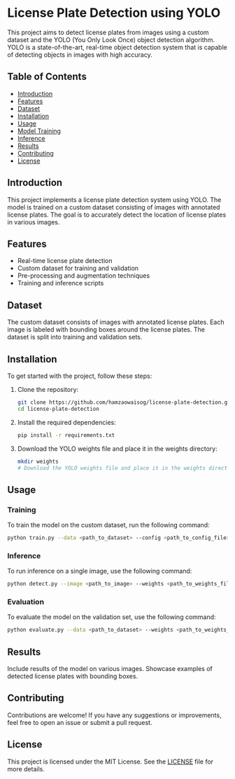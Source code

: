 # License Plate Detection using YOLO

This project aims to detect license plates from images using a custom dataset and the YOLO (You Only Look Once) object detection algorithm. YOLO is a state-of-the-art, real-time object detection system that is capable of detecting objects in images with high accuracy.

## Table of Contents

- [Introduction](#introduction)
- [Features](#features)
- [Dataset](#dataset)
- [Installation](#installation)
- [Usage](#usage)
- [Model Training](#model-training)
- [Inference](#inference)
- [Results](#results)
- [Contributing](#contributing)
- [License](#license)

## Introduction

This project implements a license plate detection system using YOLO. The model is trained on a custom dataset consisting of images with annotated license plates. The goal is to accurately detect the location of license plates in various images.

## Features

- Real-time license plate detection
- Custom dataset for training and validation
- Pre-processing and augmentation techniques
- Training and inference scripts

## Dataset

The custom dataset consists of images with annotated license plates. Each image is labeled with bounding boxes around the license plates. The dataset is split into training and validation sets.

## Installation

To get started with the project, follow these steps:

1. Clone the repository:
   ```bash
   git clone https://github.com/hamzaowaisog/license-plate-detection.git
   cd license-plate-detection
   ```

2. Install the required dependencies:
   ```bash
   pip install -r requirements.txt
   ```

3. Download the YOLO weights file and place it in the weights directory:
   ```bash
   mkdir weights
   # Download the YOLO weights file and place it in the weights directory
   ```

## Usage

### Training

To train the model on the custom dataset, run the following command:
```bash
python train.py --data <path_to_dataset> --config <path_to_config_file> --weights <path_to_weights_file>
```

### Inference

To run inference on a single image, use the following command:
```bash
python detect.py --image <path_to_image> --weights <path_to_weights_file> --config <path_to_config_file>
```

### Evaluation

To evaluate the model on the validation set, use the following command:
```bash
python evaluate.py --data <path_to_dataset> --weights <path_to_weights_file> --config <path_to_config_file>
```

## Results

Include results of the model on various images. Showcase examples of detected license plates with bounding boxes.

## Contributing

Contributions are welcome! If you have any suggestions or improvements, feel free to open an issue or submit a pull request.

## License

This project is licensed under the MIT License. See the [LICENSE](LICENSE) file for more details.